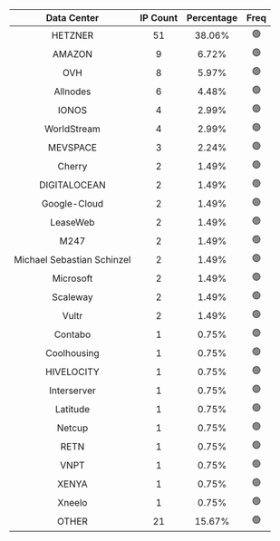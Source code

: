 | Data Center | IP Count | Percentage | Freq |
|:------------:|:--------:|:-----------:|:-----:|
| HETZNER | 51 | 38.06% | 🟢 |
| AMAZON | 9 | 6.72% | 🟢 |
| OVH | 8 | 5.97% | 🟢 |
| Allnodes | 6 | 4.48% | 🟢 |
| IONOS | 4 | 2.99% | 🟢 |
| WorldStream | 4 | 2.99% | 🟢 |
| MEVSPACE | 3 | 2.24% | 🟢 |
| Cherry | 2 | 1.49% | 🟢 |
| DIGITALOCEAN | 2 | 1.49% | 🟢 |
| Google-Cloud | 2 | 1.49% | 🟢 |
| LeaseWeb | 2 | 1.49% | 🟢 |
| M247 | 2 | 1.49% | 🟢 |
| Michael Sebastian Schinzel | 2 | 1.49% | 🟢 |
| Microsoft | 2 | 1.49% | 🟢 |
| Scaleway | 2 | 1.49% | 🟢 |
| Vultr | 2 | 1.49% | 🟢 |
| Contabo | 1 | 0.75% | 🟢 |
| Coolhousing | 1 | 0.75% | 🟢 |
| HIVELOCITY | 1 | 0.75% | 🟢 |
| Interserver | 1 | 0.75% | 🟢 |
| Latitude | 1 | 0.75% | 🟢 |
| Netcup | 1 | 0.75% | 🟢 |
| RETN | 1 | 0.75% | 🟢 |
| VNPT | 1 | 0.75% | 🟢 |
| XENYA | 1 | 0.75% | 🟢 |
| Xneelo | 1 | 0.75% | 🟢 |
| OTHER | 21 | 15.67% | 🟢 |